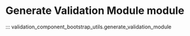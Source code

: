 # Generate Validation Module module
::: validation_component_bootstrap_utils.generate_validation_module

